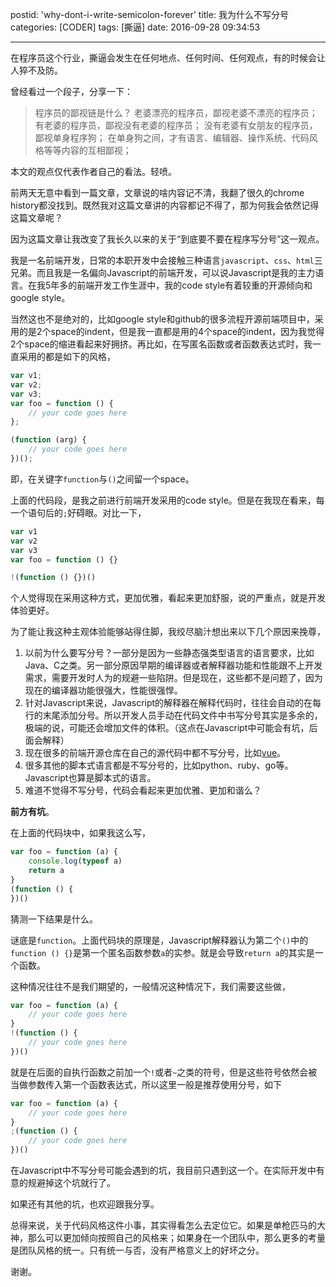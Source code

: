 postid: 'why-dont-i-write-semicolon-forever'
title: 我为什么不写分号
categories: [CODER]
tags: [撕逼]
date: 2016-09-28 09:34:53

---

在程序员这个行业，撕逼会发生在任何地点、任何时间、任何观点，有的时候会让人猝不及防。

曾经看过一个段子，分享一下：

> 程序员的鄙视链是什么？
> 老婆漂亮的程序员，鄙视老婆不漂亮的程序员；
> 有老婆的程序员，鄙视没有老婆的程序员；
> 没有老婆有女朋友的程序员，鄙视单身程序狗；
> 在单身狗之间，才有语言、编辑器、操作系统、代码风格等等内容的互相鄙视；

本文的观点仅代表作者自己的看法。轻喷。

前两天无意中看到一篇文章，文章说的啥内容记不清，我翻了很久的chrome history都没找到。既然我对这篇文章讲的内容都记不得了，那为何我会依然记得这篇文章呢？

因为这篇文章让我改变了我长久以来的关于“到底要不要在程序写分号”这一观点。

我是一名前端开发，日常的本职开发中会接触三种语言`javascript`、`css`、`html`三兄弟。而且我是一名偏向Javascript的前端开发，可以说Javascript是我的主力语言。在我5年多的前端开发工作生涯中，我的code style有着较重的开源倾向和google style。

当然这也不是绝对的，比如google style和github的很多流程开源前端项目中，采用的是2个space的indent，但是我一直都是用的4个space的indent，因为我觉得2个space的缩进看起来好拥挤。再比如，在写匿名函数或者函数表达式时，我一直采用的都是如下的风格，

```javascript
var v1;
var v2;
var v3;
var foo = function () {
    // your code goes here
};

(function (arg) {
    // your code goes here
})();
```

即，在关键字`function`与`()`之间留一个space。

上面的代码段，是我之前进行前端开发采用的code style。但是在我现在看来，每一个语句后的`;`好碍眼。对比一下，

```javascript
var v1
var v2
var v3
var foo = function () {}

!(function () {})()
```

个人觉得现在采用这种方式，更加优雅，看起来更加舒服，说的严重点，就是开发体验更好。

为了能让我这种主观体验能够站得住脚，我绞尽脑汁想出来以下几个原因来挽尊，

1. 以前为什么要写分号？一部分是因为一些静态强类型语言的语言要求，比如Java、C之类。另一部分原因早期的编译器或者解释器功能和性能跟不上开发需求，需要开发时人为的规避一些陷阱。但是现在，这些都不是问题了，因为现在的编译器功能很强大，性能很强悍。
2. 针对Javascript来说，Javascript的解释器在解释代码时，往往会自动的在每行的末尾添加分号。所以开发人员手动在代码文件中书写分号其实是多余的，极端的说，可能还会增加文件的体积。（这点在Javascript中可能会有坑，后面会解释）
3. 现在很多的前端开源仓库在自己的源代码中都不写分号，比如[vue](https://github.com/vuejs/vue/tree/dev/src)。
5. 很多其他的脚本式语言都是不写分号的，比如python、ruby、go等。Javascript也算是脚本式的语言。
6. 难道不觉得不写分号，代码会看起来更加优雅、更加和谐么？


**前方有坑**。

在上面的代码块中，如果我这么写，

```javascript
var foo = function (a) {
    console.log(typeof a)
    return a
}
(function () {
})()
```

猜测一下结果是什么。

谜底是`function`。上面代码块的原理是，Javascript解释器认为第二个`()`中的`function () {}`是第一个匿名函数参数`a`的实参。就是会导致`return a`的其实是一个函数。

这种情况往往不是我们期望的，一般情况这种情况下，我们需要这些做，

```javascript
var foo = function (a) {
    // your code goes here
}
!(function () {
    // your code goes here
})()
```

就是在后面的自执行函数之前加一个`!`或者`~`之类的符号，但是这些符号依然会被当做参数传入第一个函数表达式，所以这里一般是推荐使用分号，如下

```javascript
var foo = function (a) {
    // your code goes here
}
;(function () {
    // your code goes here
})()
```

在Javascript中不写分号可能会遇到的坑，我目前只遇到这一个。在实际开发中有意的规避掉这个坑就行了。

如果还有其他的坑，也欢迎跟我分享。


总得来说，关于代码风格这件小事，其实得看怎么去定位它。如果是单枪匹马的大神，那么可以更加倾向按照自己的风格来；如果身在一个团队中，那么更多的考量是团队风格的统一。只有统一与否，没有严格意义上的好坏之分。

谢谢。




